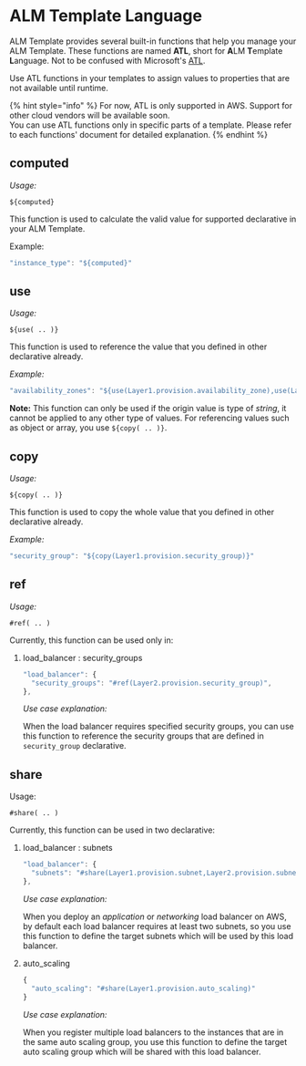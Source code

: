 # ALM Template Language

ALM Template provides several built-in functions that help you manage your ALM Template. These functions are named **ATL**, short for **A**LM **T**emplate **L**anguage. Not to be confused with Microsoft's [ATL](https://msdn.microsoft.com/en-us/library/3ax346b7.aspx).

Use ATL functions in your templates to assign values to properties that are not available until runtime.

{% hint style="info" %}
For now, ATL is only supported in AWS. Support for other cloud vendors will be available soon.  
You can use ATL functions only in specific parts of a template. Please refer to each functions' document for detailed explanation.
{% endhint %}

## computed  <a id="computed"></a>

_Usage:_

`${computed}`

This function is used to calculate the valid value for supported declarative in your ALM Template.

Example:

```javascript
"instance_type": "${computed}"
```

## use  <a id="use"></a>

_Usage:_

`${use( .. )}`

This function is used to reference the value that you defined in other declarative already.

_Example:_

```javascript
"availability_zones": "${use(Layer1.provision.availability_zone),use(Layer2.provision.availability_zone)}"
```

**Note:** This function can only be used if the origin value is type of _string_, it cannot be applied to any other type of values. For referencing values such as object or array, you use `${copy( .. )}`.

## copy  <a id="copy"></a>

_Usage:_

`${copy( .. )}`

This function is used to copy the whole value that you defined in other declarative already.

_Example:_

```javascript
"security_group": "${copy(Layer1.provision.security_group)}"
```

## ref  <a id="ref"></a>

_Usage:_

`#ref( .. )`

Currently, this function can be used only in:

1. load\_balancer : security\_groups

   ```javascript
   "load_balancer": {
     "security_groups": "#ref(Layer2.provision.security_group)",
   },
   ```

   _Use case explanation:_

   When the load balancer requires specified security groups, you can use this function to reference the security groups that are defined in `security_group` declarative.

## share  <a id="share"></a>

Usage:

`#share( .. )`

Currently, this function can be used in two declarative:

1. load\_balancer : subnets

   ```javascript
   "load_balancer": {
     "subnets": "#share(Layer1.provision.subnet,Layer2.provision.subnet)",
   },
   ```

   _Use case explanation:_

   When you deploy an _application_ or _networking_ load balancer on AWS, by default each load balancer requires at least two subnets, so you use this function to define the target subnets which will be used by this load balancer.

2. auto\_scaling

   ```javascript
   {
     "auto_scaling": "#share(Layer1.provision.auto_scaling)"
   }
   ```

   _Use case explanation:_

   When you register multiple load balancers to the instances that are in the same auto scaling group, you use this function to define the target auto scaling group which will be shared with this load balancer.

